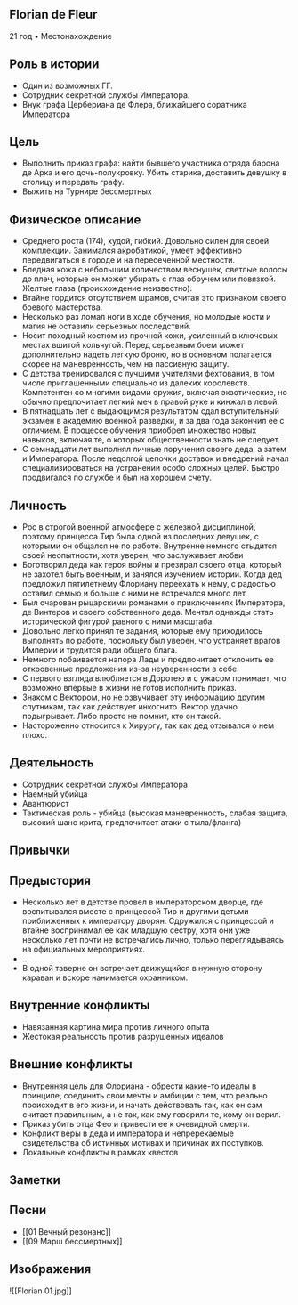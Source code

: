 ## Florian de Fleur

21 год • Местонахождение

## Роль в истории

* Один из возможных ГГ.
* Сотрудник секретной службы Императора.
* Внук графа Цербериана де Флера, ближайшего соратника Императора

## Цель

* Выполнить приказ графа: найти бывшего участника отряда барона де Арка и его дочь-полукровку. Убить старика, доставить девушку в столицу и передать графу.
* Выжить на Турнире бессмертных

## Физическое описание

* Среднего роста (174), худой, гибкий. Довольно силен для своей комплекции. Занимался акробатикой, умеет эффективно передвигаться в городе и на пересеченной местности.
* Бледная кожа с небольшим количеством веснушек, светлые волосы до плеч, которые он может убирать с глаз обручем или повязкой. Желтые глаза (происхождение неизвестно).
* Втайне гордится отсутствием шрамов, считая это признаком своего боевого мастерства.
* Несколько раз ломал ноги в ходе обучения, но молодые кости и магия не оставили серьезных последствий.
* Носит походный костюм из прочной кожи, усиленный в ключевых местах вшитой кольчугой. Перед серьезным боем может дополнительно надеть легкую броню, но в основном полагается скорее на маневренность, чем на пассивную защиту.
* С детства тренировался с лучшими учителями фехтования, в том числе приглашенными специально из далеких королевств. Компетентен со многими видами оружия, включая экзотические, но обычно предпочитает легкий меч в правой руке и кинжал в левой.
* В пятнадцать лет с выдающимся результатом сдал вступительный экзамен в академию военной разведки, и за два года закончил ее с отличием. В процессе обучения приобрел множество новых навыков, включая те, о которых общественности знать не следует.
* С семнадцати лет выполнял личные поручения своего деда, а затем и Императора. После недолгой цепочки доставок и внедрений начал специализироваться на устранении особо сложных целей. Быстро продвигался по службе и был на хорошем счету.

## Личность

* Рос в строгой военной атмосфере с железной дисциплиной, поэтому принцесса Тир была одной из последних девушек, с которыми он общался не по работе. Внутренне немного стыдится своей неопытности, хотя уверен, что заслуживает любви
* Боготворил деда как героя войны и презирал своего отца, который не захотел быть военным, и занялся изучением истории. Когда дед предложил пятилетнему Флориану переехать к нему, с радостью оставил семью и больше с ними не встречался много лет.
* Был очарован рыцарскими романами о приключениях Императора, де Винтеров и своего собственного деда. Мечтал однажды стать исторической фигурой равного с ними масштаба.
* Довольно легко принял те задания, которые ему приходилось выполнять по работе, поскольку был уверен, что устраняет врагов Империи и трудится ради общего блага.
* Немного побаивается напора Лады и предпочитает отклонить ее откровенные предложения из-за неуверенности в себе.
* С первого взгляда влюбляется в Доротею и с ужасом понимает, что возможно впервые в жизни не готов исполнить приказ.
* Знаком с Вектором, но не озвучивает эту информацию другим спутникам, так как действует инкогнито. Вектор удачно подыгрывает. Либо просто не помнит, кто он такой.
* Настороженно относится к Хирургу, так как дед отзывался о нем плохо.

## Деятельность

* Сотрудник секретной службы Императора
* Наемный убийца
* Авантюрист
* Тактическая роль - убийца (высокая маневренность, слабая защита, высокий шанс крита, предпочитает атаки с тыла/фланга)

## Привычки



## Предыстория

* Несколько лет в детстве провел в императорском дворце, где воспитывался вместе с принцессой Тир и другими детьми приближенных к императору дворян. Сдружился с принцессой и втайне воспринимал ее как младшую сестру, хотя они уже несколько лет почти не встречались лично, только переглядываясь на официальных мероприятиях.
* ...
* В одной таверне он встречает движущийся в нужную сторону караван и вскоре нанимается охранником.

## Внутренние конфликты

* Навязанная картина мира против личного опыта
* Жестокая реальность против разрушенных идеалов

## Внешние конфликты

* Внутренняя цель для Флориана - обрести какие-то идеалы в принципе, соединить свои мечты и амбиции с тем, что реально происходит в его жизни, и начать действовать так, как он сам считает правильным, а не так, как ему говорили те, кому он верил.
* Приказ убить отца Фео и привести ее к очевидной смерти.
* Конфликт веры в деда и императора и непререкаемые свидетельства об истинных мотивах и причинах их поступков.
* Локальные конфликты в рамках квестов

## Заметки


## Песни

* [[01 Вечный резонанс]]
* [[09 Марш бессмертных]]

## Изображения

![[Florian 01.jpg]]